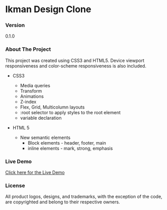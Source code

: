 # Ikman Design Clone

### Version
0.1.0

### About The Project
This project was created using CSS3 and HTML5. Device viewport responsiveness and color-scheme responsiveness is also included.
- CSS3
  - Media queries
  - Transform
  - Animations
  - Z-index
  - Flex, Grid, Multicolumn layouts
  - :root selector to apply styles to the root element
  - variable declaration

- HTML 5
  - New semantic elements
     - Block elements - header, footer, main
     - inline elements - mark, strong, emphasis

### Live Demo
[Click here for the Live Demo](https://tharindu152.github.io/google-design-clone/)

### License
All product logos, designs, and trademarks, with the exception of the code, are copyrighted and belong to their respective owners. 
